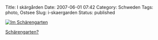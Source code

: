 Title: I skärgården
Date: 2007-06-01 07:42
Category: Schweden
Tags: photo, Ostsee
Slug: i-skaergarden
Status: published

[![Im
Schärengarten](/pic/flaggbat_s.jpg "Im Schärengarten")](/pic/flaggbat_l.jpg)

[Schärengarten?](http://www.fiket.de/2006/06/04/wort-der-woche-skaerdard/)

